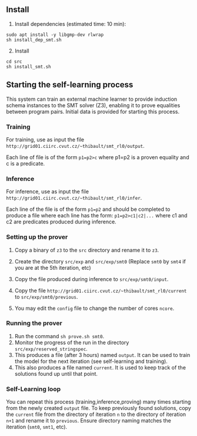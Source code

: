 ## Install

1. Install dependencies (estimated time: 10 min):
``` 
sudo apt install -y libgmp-dev rlwrap
sh install_dep_smt.sh
```

2. Install
```
cd src
sh install_smt.sh
```

## Starting the self-learning process
This system can train an external machine learner to provide induction schema instances to the SMT solver (Z3), enabling it to prove equalities between program pairs. Initial data is provided for starting this process.

### Training 
For training, use as input the file 
`http://grid01.ciirc.cvut.cz/~thibault/smt_rl0/output`.

Each line of file is of the form `p1=p2>c`
where p1=p2 is a proven equality and c is a predicate.

### Inference
For inference, use as input the file 
`http://grid01.ciirc.cvut.cz/~thibault/smt_rl0/infer`.

Each line of the file is of the form `p1=p2` and 
should be completed to produce a file where each line has the form:
`p1=p2>c1|c2|...`
where c1 and c2 are predicates produced during inference.

### Setting up the prover
1. Copy a binary of `z3` to the `src` directory and rename it to `z3`.

2. Create the directory `src/exp` and `src/exp/smt0`
   (Replace `smt0` by `smt4` if you are at the 5th iteration, etc) 

3. Copy the file produced during inference to `src/exp/smt0/input`.

4. Copy the file `http://grid01.ciirc.cvut.cz/~thibault/smt_rl0/current` to  `src/exp/smt0/previous`.

5. You may edit the `config` file to change the number of cores `ncore`.

### Running the prover
1. Run the command `sh prove.sh smt0`.
2. Monitor the progress of the run in the directory 
   `src/exp/reserved_stringspec`.
3. This produces a file (after 3 hours) named `output`. 
It can be used to train the model for the next iteration (see self-learning and training).
4. This also produces a file named `current`. 
It is used to keep track of the solutions found up until that point.

### Self-Learning loop
You can repeat this process (training,inference,proving) 
many times starting from the newly created `output` file.
To keep previously found solutions, copy the `current` file from the 
directory of iteration `n` to the directory of iteration `n+1` and 
rename it to `previous`.
Ensure directory naming matches the iteration (`smt0`, `smt1`, etc).


